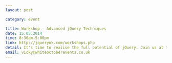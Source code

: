 ```yaml
---
layout: post

category: event

title: Workshop - Advanced jQuery Techniques
date: 15.05.2014
time: 8:30am-5:00pm
link: http://jqueryuk.com/workshops.php
detail: It's time to realise the full potential of jQuery. Join us at this workshop as part of jQuery UK as we delve into advanced topics surrounding front-end web development and learn how to adopt an application architecture that is maintainable and scalable, while still keeping things simple. Instructor - Ralph Whitbeck
email: vicky@whiteoctoberevents.co.uk
---
```

